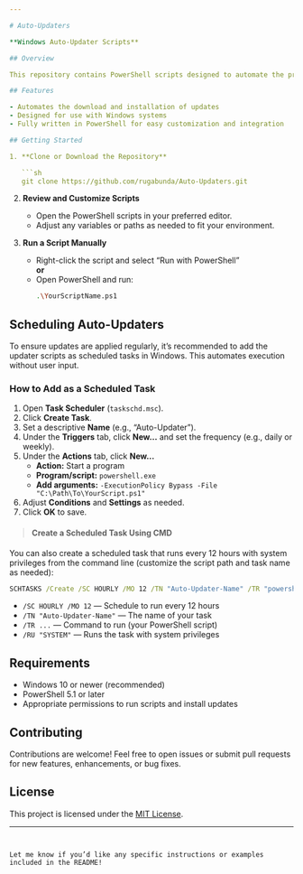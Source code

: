 ```yaml
---

# Auto-Updaters

**Windows Auto-Updater Scripts**

## Overview

This repository contains PowerShell scripts designed to automate the process of updating software and system components on Windows machines. These scripts help keep your system and applications up-to-date without manual intervention.

## Features

- Automates the download and installation of updates
- Designed for use with Windows systems
- Fully written in PowerShell for easy customization and integration

## Getting Started

1. **Clone or Download the Repository**

   ```sh
   git clone https://github.com/rugabunda/Auto-Updaters.git
   ```

2. **Review and Customize Scripts**

   - Open the PowerShell scripts in your preferred editor.
   - Adjust any variables or paths as needed to fit your environment.

3. **Run a Script Manually**

   - Right-click the script and select “Run with PowerShell”  
     **or**
   - Open PowerShell and run:
     ```sh
     .\YourScriptName.ps1
     ```

## Scheduling Auto-Updaters

To ensure updates are applied regularly, it’s recommended to add the updater scripts as scheduled tasks in Windows. This automates execution without user input.

### How to Add as a Scheduled Task

1. Open **Task Scheduler** (`taskschd.msc`).
2. Click **Create Task**.
3. Set a descriptive **Name** (e.g., “Auto-Updater”).
4. Under the **Triggers** tab, click **New…** and set the frequency (e.g., daily or weekly).
5. Under the **Actions** tab, click **New…**
   - **Action:** Start a program
   - **Program/script:** `powershell.exe`
   - **Add arguments:** `-ExecutionPolicy Bypass -File "C:\Path\To\YourScript.ps1"`
6. Adjust **Conditions** and **Settings** as needed.
7. Click **OK** to save.

> #### Create a Scheduled Task Using CMD

You can also create a scheduled task that runs every 12 hours with system privileges from the command line (customize the script path and task name as needed):

```cmd
SCHTASKS /Create /SC HOURLY /MO 12 /TN "Auto-Updater-Name" /TR "powershell.exe -ExecutionPolicy Bypass -File \"C:\Path\To\YourScript.ps1\"" /RU "SYSTEM"
```

- `/SC HOURLY /MO 12` — Schedule to run every 12 hours  
- `/TN "Auto-Updater-Name"` — The name of your task  
- `/TR ...` — Command to run (your PowerShell script)  
- `/RU "SYSTEM"` — Runs the task with system privileges


## Requirements

- Windows 10 or newer (recommended)
- PowerShell 5.1 or later
- Appropriate permissions to run scripts and install updates

## Contributing

Contributions are welcome! Feel free to open issues or submit pull requests for new features, enhancements, or bug fixes.

## License

This project is licensed under the [MIT License](LICENSE).

---
```


Let me know if you’d like any specific instructions or examples included in the README!
